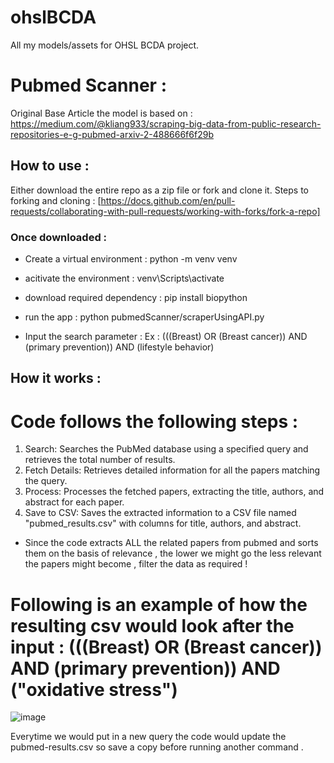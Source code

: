 # ohslBCDA
All my models/assets for OHSL BCDA project.


# Pubmed Scanner :

Original Base Article the model is based on : https://medium.com/@kliang933/scraping-big-data-from-public-research-repositories-e-g-pubmed-arxiv-2-488666f6f29b

## How to use :
Either download the entire repo as a zip file or fork and clone it.
Steps to forking and cloning : [https://docs.github.com/en/pull-requests/collaborating-with-pull-requests/working-with-forks/fork-a-repo]

### Once downloaded :
- Create a virtual environment : python -m venv venv

- acitivate the environment : venv\Scripts\activate

- download required dependency : pip install biopython

- run the app : python pubmedScanner/scraperUsingAPI.py

- Input the search parameter : Ex : (((Breast) OR (Breast cancer)) AND (primary prevention)) AND (lifestyle behavior)

## How it works :

# Code follows the following steps :
1. Search: Searches the PubMed database using a specified query and retrieves the total number of results.
2. Fetch Details: Retrieves detailed information for all the papers matching the query.
3. Process: Processes the fetched papers, extracting the title, authors, and abstract for each paper.
4. Save to CSV: Saves the extracted information to a CSV file named "pubmed_results.csv" with columns for title, authors, and abstract.

- Since the code extracts ALL the related papers from pubmed and sorts them on the basis of relevance , the lower we might go the less relevant the papers might become , filter the data as required !

# Following is an example of how the resulting csv would look after the input : (((Breast) OR (Breast cancer)) AND (primary prevention)) AND ("oxidative stress")

![image](https://github.com/Yash-29-10-2003/ohslBCDA/assets/89728102/e6583a43-92b8-4afd-9c89-83975e95e409)

Everytime we would put in a new query the code would update the pubmed-results.csv so save a copy before running another command .



